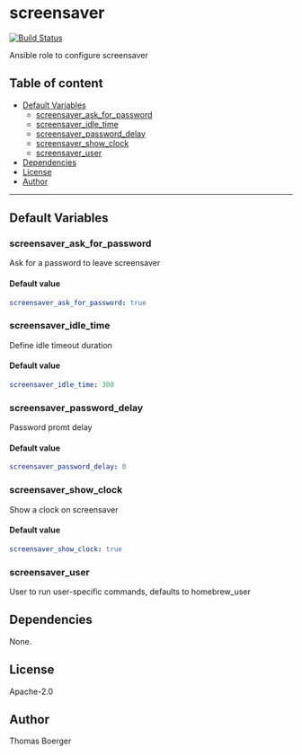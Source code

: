# screensaver

[![Build Status](https://cloud.drone.io/api/badges/machippie/screensaver/status.svg)](https://cloud.drone.io/machippie/screensaver)

Ansible role to configure screensaver

## Table of content

* [Default Variables](#default-variables)
  * [screensaver_ask_for_password](#screensaver_ask_for_password)
  * [screensaver_idle_time](#screensaver_idle_time)
  * [screensaver_password_delay](#screensaver_password_delay)
  * [screensaver_show_clock](#screensaver_show_clock)
  * [screensaver_user](#screensaver_user)
* [Dependencies](#dependencies)
* [License](#license)
* [Author](#author)

---

## Default Variables

### screensaver_ask_for_password

Ask for a password to leave screensaver

#### Default value

```YAML
screensaver_ask_for_password: true
```

### screensaver_idle_time

Define idle timeout duration

#### Default value

```YAML
screensaver_idle_time: 300
```

### screensaver_password_delay

Password promt delay

#### Default value

```YAML
screensaver_password_delay: 0
```

### screensaver_show_clock

Show a clock on screensaver

#### Default value

```YAML
screensaver_show_clock: true
```

### screensaver_user

User to run user-specific commands, defaults to homebrew_user

## Dependencies

None.

## License

Apache-2.0

## Author

Thomas Boerger
